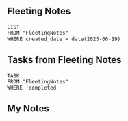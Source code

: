 
## Fleeting Notes
```dataview
LIST
FROM "FleetingNotes"
WHERE created_date = date(2025-06-19) 
```

## Tasks from Fleeting Notes
```dataview
TASK
FROM "FleetingNotes"
WHERE !completed
```

## My Notes
